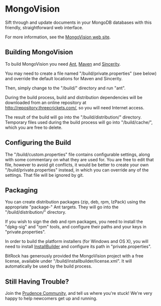 
MongoVision
===========

Sift through and update documents in your MongoDB databases with this friendly, straightforward
web interface. 

For more information, see the [MongoVision web site](https://github.com/tliron/mongovision).


Building MongoVision
--------------------

To build MongoVision you need [Ant](http://ant.apache.org/),
[Maven](http://maven.apache.org/) and [Sincerity](http://threecrickets.com/sincerity/).

You may need to create a file named "/build/private.properties" (see below) and override
the default locations for Maven and Sincerity.

Then, simply change to the "/build/" directory and run "ant".

During the build process, build and distribution dependencies will be downloaded from
an online repository at http://repository.threecrickets.com/, so you will need Internet
access.

The result of the build will go into the "/build/distribution/" directory. Temporary
files used during the build process will go into "/build/cache/", which you are free to
delete.


Configuring the Build
---------------------

The "/build/custom.properties" file contains configurable settings, along with some
commentary on what they are used for. You are free to edit that file, however to avoid
git conflicts, it would be better to create your own "/build/private.properties"
instead, in which you can override any of the settings. That file will be ignored by
git.


Packaging
---------

You can create distribution packages (zip, deb, rpm, IzPack) using the appropriate
"package-" Ant targets. They will go into the "/build/distribution/" directory.

If you wish to sign the deb and rpm packages, you need to install the "dpkg-sig" and
"rpm" tools, and configure their paths and your keys in "private.properties". 

In order to build the platform installers (for Windows and OS X), you will need to
install [InstallBuilder](http://installbuilder.bitrock.com/) and configure its path
in "private.properties".

BitRock has generously provided the MongoVision project with a free license, available
under "/build/installbuilder/license.xml". It will automatically be used by the build
process.


Still Having Trouble?
---------------------

Join the [Prudence Community](http://groups.google.com/group/prudence-community), and
tell us where you're stuck! We're very happy to help newcomers get up and running.
